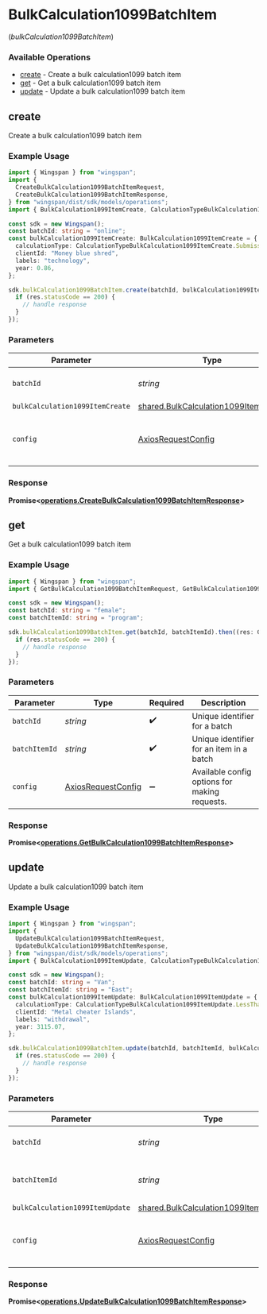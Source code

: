 # BulkCalculation1099BatchItem
(*bulkCalculation1099BatchItem*)

### Available Operations

* [create](#create) - Create a bulk calculation1099 batch item
* [get](#get) - Get a bulk calculation1099 batch item
* [update](#update) - Update a bulk calculation1099 batch item

## create

Create a bulk calculation1099 batch item

### Example Usage

```typescript
import { Wingspan } from "wingspan";
import {
  CreateBulkCalculation1099BatchItemRequest,
  CreateBulkCalculation1099BatchItemResponse,
} from "wingspan/dist/sdk/models/operations";
import { BulkCalculation1099ItemCreate, CalculationTypeBulkCalculation1099ItemCreate } from "wingspan/dist/sdk/models/shared";

const sdk = new Wingspan();
const batchId: string = "online";
const bulkCalculation1099ItemCreate: BulkCalculation1099ItemCreate = {
  calculationType: CalculationTypeBulkCalculation1099ItemCreate.Submissions,
  clientId: "Money blue shred",
  labels: "technology",
  year: 0.86,
};

sdk.bulkCalculation1099BatchItem.create(batchId, bulkCalculation1099ItemCreate).then((res: CreateBulkCalculation1099BatchItemResponse) => {
  if (res.statusCode == 200) {
    // handle response
  }
});
```

### Parameters

| Parameter                                                                                    | Type                                                                                         | Required                                                                                     | Description                                                                                  |
| -------------------------------------------------------------------------------------------- | -------------------------------------------------------------------------------------------- | -------------------------------------------------------------------------------------------- | -------------------------------------------------------------------------------------------- |
| `batchId`                                                                                    | *string*                                                                                     | :heavy_check_mark:                                                                           | Unique identifier for a batch                                                                |
| `bulkCalculation1099ItemCreate`                                                              | [shared.BulkCalculation1099ItemCreate](../../models/shared/bulkcalculation1099itemcreate.md) | :heavy_minus_sign:                                                                           | N/A                                                                                          |
| `config`                                                                                     | [AxiosRequestConfig](https://axios-http.com/docs/req_config)                                 | :heavy_minus_sign:                                                                           | Available config options for making requests.                                                |


### Response

**Promise<[operations.CreateBulkCalculation1099BatchItemResponse](../../models/operations/createbulkcalculation1099batchitemresponse.md)>**


## get

Get a bulk calculation1099 batch item

### Example Usage

```typescript
import { Wingspan } from "wingspan";
import { GetBulkCalculation1099BatchItemRequest, GetBulkCalculation1099BatchItemResponse } from "wingspan/dist/sdk/models/operations";

const sdk = new Wingspan();
const batchId: string = "female";
const batchItemId: string = "program";

sdk.bulkCalculation1099BatchItem.get(batchId, batchItemId).then((res: GetBulkCalculation1099BatchItemResponse) => {
  if (res.statusCode == 200) {
    // handle response
  }
});
```

### Parameters

| Parameter                                                    | Type                                                         | Required                                                     | Description                                                  |
| ------------------------------------------------------------ | ------------------------------------------------------------ | ------------------------------------------------------------ | ------------------------------------------------------------ |
| `batchId`                                                    | *string*                                                     | :heavy_check_mark:                                           | Unique identifier for a batch                                |
| `batchItemId`                                                | *string*                                                     | :heavy_check_mark:                                           | Unique identifier for an item in a batch                     |
| `config`                                                     | [AxiosRequestConfig](https://axios-http.com/docs/req_config) | :heavy_minus_sign:                                           | Available config options for making requests.                |


### Response

**Promise<[operations.GetBulkCalculation1099BatchItemResponse](../../models/operations/getbulkcalculation1099batchitemresponse.md)>**


## update

Update a bulk calculation1099 batch item

### Example Usage

```typescript
import { Wingspan } from "wingspan";
import {
  UpdateBulkCalculation1099BatchItemRequest,
  UpdateBulkCalculation1099BatchItemResponse,
} from "wingspan/dist/sdk/models/operations";
import { BulkCalculation1099ItemUpdate, CalculationTypeBulkCalculation1099ItemUpdate } from "wingspan/dist/sdk/models/shared";

const sdk = new Wingspan();
const batchId: string = "Van";
const batchItemId: string = "East";
const bulkCalculation1099ItemUpdate: BulkCalculation1099ItemUpdate = {
  calculationType: CalculationTypeBulkCalculation1099ItemUpdate.LessThanNilGreaterThan,
  clientId: "Metal cheater Islands",
  labels: "withdrawal",
  year: 3115.07,
};

sdk.bulkCalculation1099BatchItem.update(batchId, batchItemId, bulkCalculation1099ItemUpdate).then((res: UpdateBulkCalculation1099BatchItemResponse) => {
  if (res.statusCode == 200) {
    // handle response
  }
});
```

### Parameters

| Parameter                                                                                    | Type                                                                                         | Required                                                                                     | Description                                                                                  |
| -------------------------------------------------------------------------------------------- | -------------------------------------------------------------------------------------------- | -------------------------------------------------------------------------------------------- | -------------------------------------------------------------------------------------------- |
| `batchId`                                                                                    | *string*                                                                                     | :heavy_check_mark:                                                                           | Unique identifier for a batch                                                                |
| `batchItemId`                                                                                | *string*                                                                                     | :heavy_check_mark:                                                                           | Unique identifier for an item in a batch                                                     |
| `bulkCalculation1099ItemUpdate`                                                              | [shared.BulkCalculation1099ItemUpdate](../../models/shared/bulkcalculation1099itemupdate.md) | :heavy_minus_sign:                                                                           | N/A                                                                                          |
| `config`                                                                                     | [AxiosRequestConfig](https://axios-http.com/docs/req_config)                                 | :heavy_minus_sign:                                                                           | Available config options for making requests.                                                |


### Response

**Promise<[operations.UpdateBulkCalculation1099BatchItemResponse](../../models/operations/updatebulkcalculation1099batchitemresponse.md)>**

